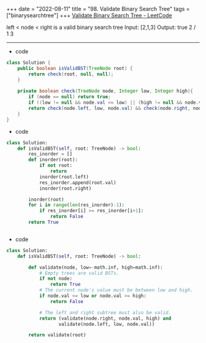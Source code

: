 +++ 
date = "2022-08-11"
title = "98. Validate Binary Search Tree"
tags = ["binarysearchtree"]
+++
[Validate Binary Search Tree - LeetCode](https://leetcode.com/problems/validate-binary-search-tree/)

left < node < right is a valid binary search tree
Input: [2,1,3] Output: true
    2
   / \
  1   3

---
- code
```java
class Solution {
    public boolean isValidBST(TreeNode root) {
        return check(root, null, null);
    }
    
    private boolean check(TreeNode node, Integer low, Integer high){
        if (node == null) return true;
        if ((low != null && node.val <= low) || (high != null && node.val >= high)) return false;
        return check(node.left, low, node.val) && check(node.right, node.val, high);
    }
}
```
- code
```py
class Solution:
    def isValidBST(self, root: TreeNode) -> bool:
        res_inorder = []
        def inorder(root):
            if not root:
                return
            inorder(root.left)
            res_inorder.append(root.val)
            inorder(root.right)

        inorder(root)
        for i in range(len(res_inorder)-1):
            if res_inorder[i] >= res_inorder[i+1]:
                return False
        return True



```
- code
```py
class Solution:
    def isValidBST(self, root: TreeNode) -> bool:

        def validate(node, low=-math.inf, high=math.inf):
            # Empty trees are valid BSTs.
            if not node:
                return True
            # The current node's value must be between low and high.
            if node.val <= low or node.val >= high:
                return False

            # The left and right subtree must also be valid.
            return (validate(node.right, node.val, high) and
                   validate(node.left, low, node.val))

        return validate(root)
```
